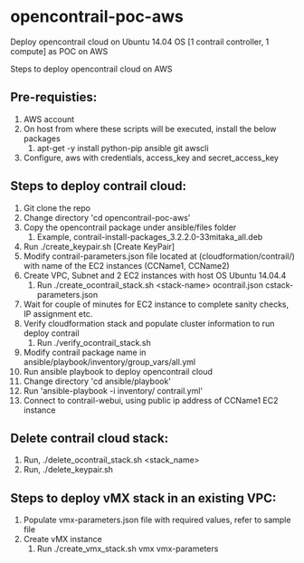 # opencontrail-poc-aws
Deploy opencontrail cloud on Ubuntu 14.04 OS [1 contrail controller, 1 compute] as POC on AWS

Steps to deploy opencontrail cloud on AWS

Pre-requisties:
--------------
1. AWS account
2. On host from where these scripts will be executed, install the below packages
   1. apt-get -y install python-pip ansible git awscli
3. Configure, aws with credentials, access_key and secret_access_key


Steps to deploy contrail cloud:
-------------------------------
1. Git clone the repo
2. Change directory 'cd opencontrail-poc-aws'
3. Copy the opencontrail package under ansible/files folder
   1. Example, contrail-install-packages_3.2.2.0-33mitaka_all.deb
4. Run ./create_keypair.sh [Create KeyPair]
5. Modify contrail-parameters.json file located at (cloudformation/contrail/) with name of the EC2 instances (CCName1, CCName2)
6. Create VPC, Subnet and 2 EC2 instances with host OS Ubuntu 14.04.4
   1. Run ./create_ocontrail_stack.sh \<stack-name\> ocontrail.json cstack-parameters.json
7. Wait for couple of minutes for EC2 instance to complete sanity checks, IP assignment etc.
8. Verify cloudformation stack and populate cluster information to run deploy contrail
   1. Run ./verify_ocontrail_stack.sh <stack-name>
9. Modify contrail package name in ansible/playbook/inventory/group_vars/all.yml
10. Run ansible playbook to deploy opencontrail cloud
   1. Change directory 'cd ansible/playbook'
   2. Run 'ansible-playbook -i inventory/ contrail.yml' 
11. Connect to contrail-webui, using public ip address of CCName1 EC2 instance


Delete contrail cloud stack:
---------------------------
1. Run, ./delete_ocontrail_stack.sh <stack_name>
2. Run, ./delete_keypair.sh


Steps to deploy vMX stack in an existing VPC:
--------------------------------------------
1. Populate vmx-parameters.json file with required values, refer to sample file
2. Create vMX instance
   1. Run ./create_vmx_stack.sh <stack-name> vmx vmx-parameters
